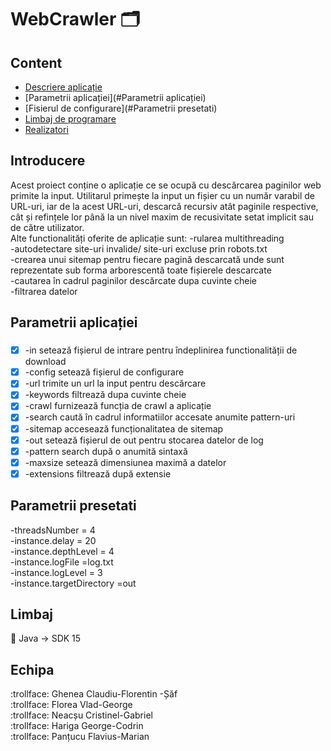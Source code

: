 # WebCrawler :card_index_dividers:

## Content
- [Descriere aplicație](#Introducere)
- [Parametrii aplicației](#Parametrii aplicației)
- [Fisierul de configurare](#Parametrii presetati)
- [Limbaj de programare](#Limbaj)
- [Realizatori](#Echipa)



## Introducere
Acest proiect conține o aplicație ce se ocupă cu descărcarea paginilor web primite la input. Utilitarul primește la input un fișier cu un număr varabil de URL-uri, iar de la acest URL-uri, descarcă recursiv atât paginile respective, cât și refințele lor până la un nivel maxim de recusivitate setat implicit sau de către utilizator.
<br />
Alte functionalități oferite de aplicație sunt:
-rularea multithreading
<br />
-autodetectare site-uri invalide/ site-uri excluse prin robots.txt
<br />
-crearea unui sitemap pentru fiecare pagină descarcată unde sunt reprezentate sub forma arborescentă toate fișierele descarcate
<br />
-cautarea în cadrul paginilor descărcate dupa cuvinte cheie
<br />
-filtrarea datelor
<br />

## Parametrii aplicației
###
- [x] -in setează fișierul de intrare pentru îndeplinirea functionalității de download
- [x] -config setează fișierul de configurare
- [x] -url trimite un url la input pentru descărcare
- [x] -keywords filtrează dupa cuvinte cheie
- [x] -crawl furnizează funcția de crawl a aplicație
- [x] -search caută în cadrul informatiilor accesate anumite pattern-uri
- [x] -sitemap accesează funcționalitatea de sitemap
- [x] -out setează fișierul de out pentru stocarea datelor de log
- [x] -pattern search după o anumită sintaxă
- [x] -maxsize setează dimensiunea maximă a datelor
- [x] -extensions filtrează după extensie

## Parametrii presetati
-threadsNumber = 4
<br />
-instance.delay = 20
<br />
-instance.depthLevel = 4
<br />
-instance.logFile =log.txt
<br />
-instance.logLevel = 3
<br />
-instance.targetDirectory =out
<br />

## Limbaj
:memo: Java -> SDK 15

## Echipa

:trollface: Ghenea Claudiu-Florentin -Șăf
<br />
:trollface: Florea Vlad-George
<br />
:trollface:	Neacșu Cristinel-Gabriel
<br />
:trollface: Hariga George-Codrin
<br />
:trollface: Panțucu Flavius-Marian